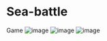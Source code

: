 # Sea-battle
Game
![image](https://user-images.githubusercontent.com/68504252/155022851-d5b05188-2745-4606-82c6-126fdba7950d.png)
![image](https://user-images.githubusercontent.com/68504252/155022910-49607b72-e569-494d-acf4-5de83f955aca.png)
![image](https://user-images.githubusercontent.com/68504252/155022945-01d338c7-62a8-4f9a-b332-a22800c7ea14.png)

